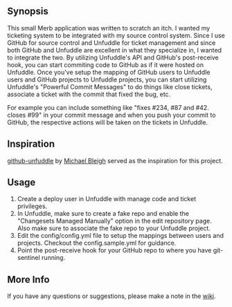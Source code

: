 Synopsis
--------

This small Merb application was written to scratch an itch. I wanted my ticketing system to be integrated with my source control system. Since I use GitHub for source control and Unfuddle for ticket management and since both GitHub and Unfuddle are excellent in what they specialize in, I wanted to integrate the two. By utilizing Unfuddle's API and GitHub's post-receive hook, you can start commiting code to GitHub as if it were hosted on Unfuddle. Once you've setup the mapping of GitHub users to Unfuddle users and GitHub projects to Unfuddle projects, you can start utilizing Unfuddle's "Powerful Commit Messages" to do things like close tickets, associate a ticket with the commit that fixed the bug, etc. 

For example you can include something like "fixes #234, #87 and #42. closes #99" in your commit message and when you push your commit to GitHub, the respective actions will be taken on the tickets in Unfuddle.

Inspiration
-----------

[github-unfuddle](http://github.com/mbleigh/github-unfuddle) by [Michael Bleigh](http://github.com/mbleigh/) served as the inspiration for this project. 

Usage
-----

1. Create a deploy user in Unfuddle with manage code and ticket privileges.
2. In Unfuddle, make sure to create a fake repo and enable the "Changesets Managed Manually" option in the edit repository page. Also make sure to associate the fake repo to your Unfuddle project.
3. Edit the config/config.yml file to setup the mappings between users and projects. Checkout the config.sample.yml for guidance.
4. Point the post-receive hook for your GitHub repo to where you have git-sentinel running.

More Info
----------

If you have any questions or suggestions, please make a note in the [wiki](http://github.com/entombedvirus/git-sentinel/wikis).
